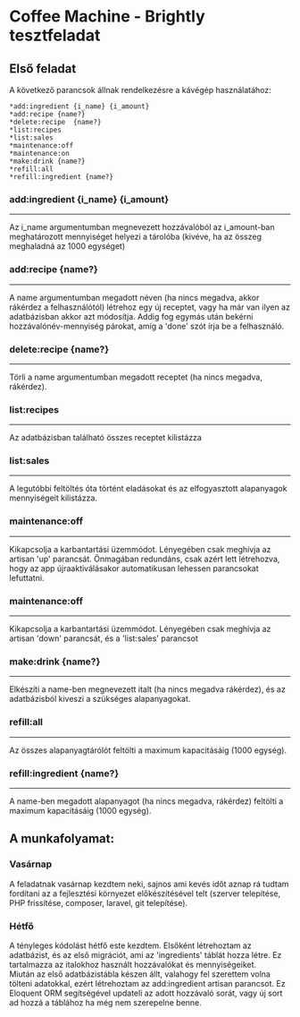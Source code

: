 Coffee Machine - Brightly tesztfeladat
=======

## Első feladat

A következő parancsok állnak rendelkezésre a kávégép használatához:

    *add:ingredient {i_name} {i_amount}
    *add:recipe {name?}
    *delete:recipe  {name?}
    *list:recipes
    *list:sales
    *maintenance:off
    *maintenance:on
    *make:drink {name?}
    *refill:all
    *refill:ingredient {name?}

### add:ingredient {i_name} {i_amount}
---

Az i_name argumentumban megnevezett hozzávalóból az i_amount-ban meghatározott mennyiséget helyezi a tárolóba (kivéve, ha az összeg meghaladná az 1000 egységet) 

### add:recipe {name?}
---

A name argumentumban megadott néven (ha nincs megadva, akkor rákérdez a felhasználótól) létrehoz egy új receptet, vagy ha már van ilyen az adatbázisban akkor azt módosítja. Addig fog egymás után bekérni hozzávalónév-mennyiség párokat, amíg a 'done' szót írja be a felhasználó.

### delete:recipe {name?}
---

Törli a name argumentumban megadott receptet (ha nincs megadva, rákérdez).

### list:recipes
---

Az adatbázisban található összes receptet kilistázza

### list:sales
---

A legutóbbi feltöltés óta történt eladásokat és az elfogyasztott alapanyagok mennyiségeit kilistázza.

### maintenance:off
---

Kikapcsolja a karbantartási üzemmódot. Lényegében csak meghívja az artisan 'up' parancsát. Önmagában redundáns, csak azért lett létrehozva, hogy az app újraaktiválásakor automatikusan lehessen parancsokat lefuttatni.

### maintenance:off
---

Kikapcsolja a karbantartási üzemmódot. Lényegében csak meghívja az artisan 'down' parancsát, és a 'list:sales' parancsot

### make:drink {name?}
---

Elkészíti a name-ben megnevezett italt (ha nincs megadva rákérdez), és az adatbázisból kiveszi a szükséges alapanyagokat.

### refill:all
---

Az összes alapanyagtárólót feltölti a maximum kapacitásáig (1000 egység).

### refill:ingredient {name?}
---

A name-ben megadott alapanyagot (ha nincs megadva, rákérdez) feltölti a maximum kapacitásáig (1000 egység).

## A munkafolyamat:

### Vasárnap
A feladatnak vasárnap kezdtem neki, sajnos ami kevés időt aznap rá tudtam fordítani az a fejlesztési környezet előkészítésével telt (szerver telepítése, PHP frissítése, composer, laravel, git telepítése).

### Hétfő
A tényleges kódolást hétfő este kezdtem. Elsőként létrehoztam az adatbázist, és az első migrációt, ami az 'ingredients' táblát hozza létre. Ez tartalmazza az italokhoz használt hozzávalókat és mennyiségeiket.  
Miután az első adatbázistábla készen állt, valahogy fel szerettem volna tölteni adatokkal, ezért létrehoztam az add:ingredient artisan parancsot. Ez Eloquent ORM segítségével updateli az adott hozzávaló sorát, vagy új sort ad hozzá a táblához ha még nem szerepelne benne.


